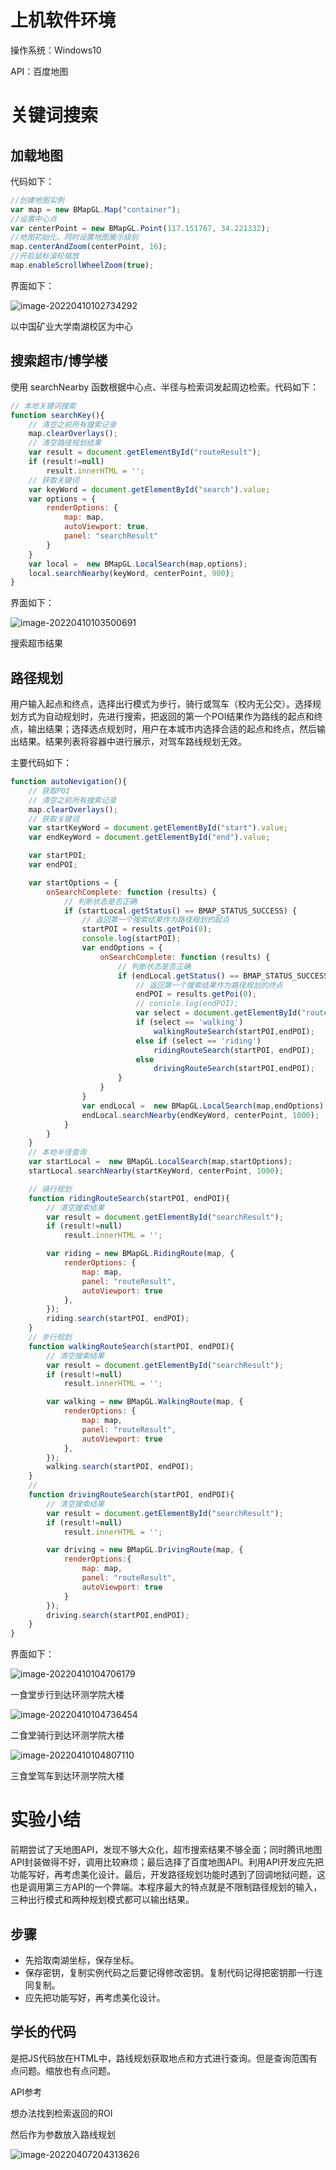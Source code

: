 # **上机软件环境**

操作系统：Windows10

API：百度地图

# 关键词搜索

## 加载地图

代码如下：

```js
//创建地图实例
var map = new BMapGL.Map("container");
//设置中心点
var centerPoint = new BMapGL.Point(117.151767, 34.221332);
//地图初始化，同时设置地图展示级别
map.centerAndZoom(centerPoint, 16);
//开启鼠标滚轮缩放
map.enableScrollWheelZoom(true);
```

界面如下：

![image-20220410102734292](C:\Users\10599\AppData\Roaming\Typora\typora-user-images\image-20220410102734292.png)

以中国矿业大学南湖校区为中心

## 搜索超市/博学楼

使用 searchNearby 函数根据中心点、半径与检索词发起周边检索。代码如下：

```js
// 本地关键词搜索
function searchKey(){
    // 清空之前所有搜索记录
    map.clearOverlays();
    // 清空路径规划结果
    var result = document.getElementById("routeResult");
    if (result!=null)
        result.innerHTML = '';
    // 获取关键词
    var keyWord = document.getElementById("search").value;
    var options = {
        renderOptions: {
            map: map,
            autoViewport: true,
            panel: "searchResult"
        }
    }
    var local =  new BMapGL.LocalSearch(map,options);
    local.searchNearby(keyWord, centerPoint, 900);
}
```

界面如下：

![image-20220410103500691](C:\Users\10599\AppData\Roaming\Typora\typora-user-images\image-20220410103500691.png)

搜索超市结果

## 路径规划

用户输入起点和终点，选择出行模式为步行，骑行或驾车（校内无公交）。选择规划方式为自动规划时，先进行搜索，把返回的第一个POI结果作为路线的起点和终点，输出结果；选择选点规划时，用户在本城市内选择合适的起点和终点，然后输出结果。结果列表将容器中进行展示，对驾车路线规划无效。

主要代码如下：

```js
function autoNevigation(){
    // 获取POI
    // 清空之前所有搜索记录
    map.clearOverlays();
    // 获取关键词
    var startKeyWord = document.getElementById("start").value;
    var endKeyWord = document.getElementById("end").value;

    var startPOI;
    var endPOI;

    var startOptions = {
        onSearchComplete: function (results) {
            // 判断状态是否正确
            if (startLocal.getStatus() == BMAP_STATUS_SUCCESS) {
                // 返回第一个搜索结果作为路径规划的起点
                startPOI = results.getPoi(0);
                console.log(startPOI);
                var endOptions = {
                    onSearchComplete: function (results) {
                        // 判断状态是否正确
                        if (endLocal.getStatus() == BMAP_STATUS_SUCCESS) {
                            // 返回第一个搜索结果作为路径规划的终点
                            endPOI = results.getPoi(0);
                            // console.log(endPOI);
                            var select = document.getElementById("routeSelect").value;
                            if (select == 'walking')
                                walkingRouteSearch(startPOI,endPOI);
                            else if (select == 'riding')
                                ridingRouteSearch(startPOI, endPOI);
                            else
                                drivingRouteSearch(startPOI,endPOI);
                        }
                    }
                }
                var endLocal =  new BMapGL.LocalSearch(map,endOptions);
                endLocal.searchNearby(endKeyWord, centerPoint, 1000);
            }
        }
    }
    // 本地半径查询
    var startLocal =  new BMapGL.LocalSearch(map,startOptions);
    startLocal.searchNearby(startKeyWord, centerPoint, 1000);

    // 骑行规划
    function ridingRouteSearch(startPOI, endPOI){
        // 清空搜索结果
        var result = document.getElementById("searchResult");
        if (result!=null)
            result.innerHTML = '';

        var riding = new BMapGL.RidingRoute(map, {
            renderOptions: {
                map: map,
                panel: "routeResult",
                autoViewport: true
            },
        });
        riding.search(startPOI, endPOI);
    }
    // 步行规划
    function walkingRouteSearch(startPOI, endPOI){
        // 清空搜索结果
        var result = document.getElementById("searchResult");
        if (result!=null)
            result.innerHTML = '';

        var walking = new BMapGL.WalkingRoute(map, {
            renderOptions: {
                map: map,
                panel: "routeResult",
                autoViewport: true
            },
        });
        walking.search(startPOI, endPOI);
    }
    //
    function drivingRouteSearch(startPOI, endPOI){
        // 清空搜索结果
        var result = document.getElementById("searchResult");
        if (result!=null)
            result.innerHTML = '';

        var driving = new BMapGL.DrivingRoute(map, {
            renderOptions:{
                map: map,
                panel: "routeResult",
                autoViewport: true
            }
        });
        driving.search(startPOI,endPOI);
    }
}
```

界面如下：

![image-20220410104706179](C:\Users\10599\AppData\Roaming\Typora\typora-user-images\image-20220410104706179.png)

一食堂步行到达环测学院大楼

![image-20220410104736454](C:\Users\10599\AppData\Roaming\Typora\typora-user-images\image-20220410104736454.png)

二食堂骑行到达环测学院大楼

![image-20220410104807110](C:\Users\10599\AppData\Roaming\Typora\typora-user-images\image-20220410104807110.png)

三食堂驾车到达环测学院大楼

# 实验小结

前期尝试了天地图API，发现不够大众化，超市搜索结果不够全面；同时腾讯地图API封装做得不好，调用比较麻烦；最后选择了百度地图API。利用API开发应先把功能写好，再考虑美化设计。最后，开发路径规划功能时遇到了回调地狱问题，这也是调用第三方API的一个弊端。本程序最大的特点就是不限制路径规划的输入，三种出行模式和两种规划模式都可以输出结果。

## 步骤

- 先拾取南湖坐标，保存坐标。
- 保存密钥，复制实例代码之后要记得修改密钥。复制代码记得把密钥那一行连同复制。
- 应先把功能写好，再考虑美化设计。

## 学长的代码

是把JS代码放在HTML中，路线规划获取地点和方式进行查询。但是查询范围有点问题。缩放也有点问题。

API参考

想办法找到检索返回的ROI

然后作为参数放入路线规划

![image-20220407204313626](C:\Users\10599\AppData\Roaming\Typora\typora-user-images\image-20220407204313626.png)